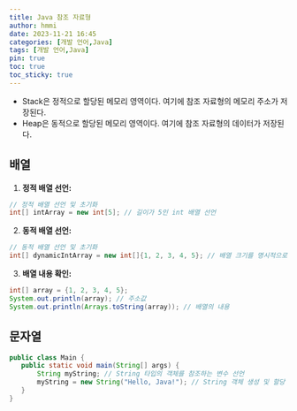 ```yaml
---
title: Java 참조 자료형
author: hmmi
date: 2023-11-21 16:45
categories: [개발 언어,Java]
tags: [개발 언어,Java]
pin: true
toc: true
toc_sticky: true
---
```


- Stack은 정적으로 할당된 메모리 영역이다. 여기에 참조 자료형의 메모리 주소가 저장된다.
- Heap은 동적으로 할당된 메모리 영역이다. 여기에 참조 자료형의 데이터가 저장된다.

## 배열

1. **정적 배열 선언:**
 ```java
 // 정적 배열 선언 및 초기화
 int[] intArray = new int[5]; // 길이가 5인 int 배열 선언
 ```

2. **동적 배열 선언:**
 ```java
 // 동적 배열 선언 및 초기화
 int[] dynamicIntArray = new int[]{1, 2, 3, 4, 5}; // 배열 크기를 명시적으로 지정
 ```

3. **배열 내용 확인:**
```java
int[] array = {1, 2, 3, 4, 5};  
System.out.println(array); // 주소값  
System.out.println(Arrays.toString(array)); // 배열의 내용
```

## 문자열

```java
public class Main {
   public static void main(String[] args) {
	   String myString; // String 타입의 객체를 참조하는 변수 선언
	   myString = new String("Hello, Java!"); // String 객체 생성 및 할당
   }
}
```
